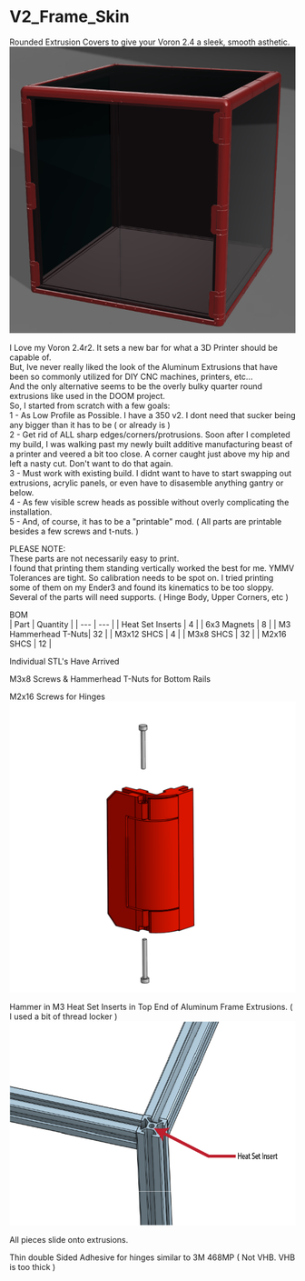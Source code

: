 # V2_Frame_Skin  
Rounded Extrusion Covers to give your Voron 2.4 a sleek, smooth asthetic.  
![](Gallery/Frame%20Skin%20v0.1%20-%20350mm%20(1)%20v3.png)  
  
I Love my Voron 2.4r2. It sets a new bar for what a 3D Printer should be capable of.  
But, Ive never really liked the look of the Aluminum Extrusions that have been so commonly utilized for DIY CNC machines, printers, etc...  
And the only alternative seems to be the overly bulky quarter round extrusions like used in the DOOM project.  
So, I started from scratch with a few goals:  
 1 - As Low Profile as Possible. I have a 350 v2. I dont need that sucker being any bigger than it has to be ( or already is )  
 2 - Get rid of ALL sharp edges/corners/protrusions. Soon after I completed my build, I was walking past my newly built additive manufacturing beast of a printer and veered a bit too close. A corner caught just above my hip and left a nasty cut. Don't want to do that again.  
 3 - Must work with existing build. I didnt want to have to start swapping out extrusions, acrylic panels, or even have to disasemble anything gantry or below.  
 4 - As few visible screw heads as possible without overly complicating the installation.  
 5 - And, of course, it has to be a "printable" mod. ( All parts are printable besides a few screws and t-nuts. )  
   
 PLEASE NOTE:  
 These parts are not necessarily easy to print.  
 I found that printing them standing vertically worked the best for me. YMMV  
 Tolerances are tight. So calibration needs to be spot on. I tried printing some of them on my Ender3 and found its kinematics to be too sloppy.  
 Several of the parts will need supports. ( Hinge Body, Upper Corners, etc )  
   
 BOM  
| Part  | Quantity |
| --- | --- |
| Heat Set Inserts  | 4 |
| 6x3 Magnets | 8 |
| M3 Hammerhead T-Nuts| 32 |
| M3x12 SHCS | 4 |
| M3x8 SHCS | 32 |
| M2x16 SHCS | 12 |  
 
 Individual STL's Have Arrived  
   
 M3x8 Screws & Hammerhead T-Nuts for Bottom Rails     
   
 M2x16 Screws for Hinges  
 ![](Gallery/Hinge_Pins.png)  
   
 Hammer in M3 Heat Set Inserts in Top End of Aluminum Frame Extrusions. ( I used a bit of thread locker )  
 ![](Gallery/HeatSetInsert-01.png)  
   
 All pieces slide onto extrusions.  
   
 Thin double Sided Adhesive for hinges similar to 3M 468MP ( Not VHB. VHB is too thick )
 
